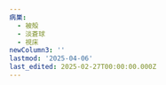 ```yaml
---
病巣:
  - 被殻
  - 淡蒼球
  - 視床
newColumn3: ''
lastmod: '2025-04-06'
last_edited: 2025-02-27T00:00:00.000Z
---
```



